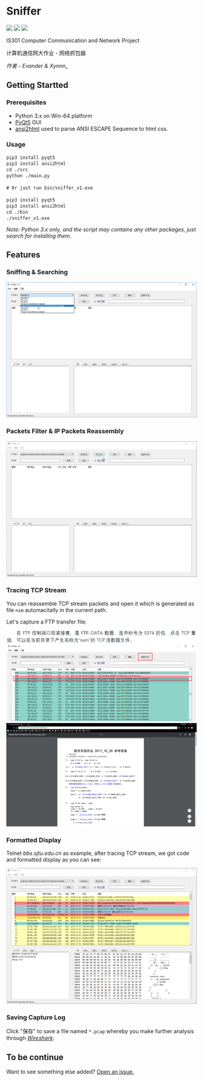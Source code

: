 # Sniffer
![](https://img.shields.io/pypi/pyversions/Django.svg) ![](https://img.shields.io/badge/platform-win--64-lightgrey.svg)
 ![](https://img.shields.io/apm/l/vim-mode.svg) 

IS301 Computer Communication and Network Project

计算机通信网大作业 - 网络抓包器

*作者 - Evander & Xynnn_*

## Getting Startted
### Prerequisites
- Python 3.x on Win-64 platform
- [PyQt5](https://riverbankcomputing.com/software/pyqt/download5) GUI
- [ansi2html](https://github.com/ralphbean/ansi2html) used to parse ANSI ESCAPE Sequence to html css.


### Usage
    pip3 install pyqt5
    pip3 install ansi2html
    cd ./src
    python ./main.py

    # Or just run bin/sniffer_v1.exe

    pip3 install pyqt5
    pip3 install ansi2html
    cd ./bin
    ./sniffer_v1.exe
  
*Note: Python 3.x only, and the script may contains any other packages, just search for installing them.*

## Features

### Sniffing & Searching

![](https://raw.githubusercontent.com/HaoPeiwen/Sniffer/master/demo1.gif)

### Packets Filter & IP Packets Reassembly

![](https://raw.githubusercontent.com/HaoPeiwen/Sniffer/master/demo2.gif)

### Tracing TCP Stream

You can reassemble TCP stream packets and open it which is generated as file `nxm` automacitally in the current path. 

Let's capture a FTP transfer file:

![](https://raw.githubusercontent.com/HaoPeiwen/Sniffer/master/demo4.png)
![](https://raw.githubusercontent.com/HaoPeiwen/Sniffer/master/demo5.png)


### Formatted Display
  
Telnet *bbs.sjtu.edu.cn* as example, after tracing TCP stream, we got <ASCII> code and formatted display as you can see:

![](https://raw.githubusercontent.com/HaoPeiwen/Sniffer/master/demo3.gif)

### Saving Capture Log
Click "保存" to save a file named `*.pcap` whereby you make further analysis through [*Wireshark*](https://www.wireshark.org/).

## To be continue
Want to see something else added? [Open an issue.](https://github.com/HaoPeiwen/Sniffer/issues/new)
